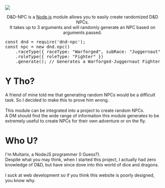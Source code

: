 <link rel="stylesheet" type="text/css" href="https://multarix.github.io/DnD-NPC/modules/css/index.css">
<script>const page = "home"</script>
<div class="background"></div>
<a class="npmLink" href="https://nodei.co/npm/dnd-npc/"><img class="npm" src="https://nodei.co/npm/dnd-npc.png?compact=true"></a>
<p style="text-align: center">D&D-NPC is a <a href="https://nodejs.org">Node.js</a> module allows you to easily create randomized D&D NPCs.<br>
	It takes up to 3 arguments and will randomly generate an NPC based on arguments passed.</p>

<pre>
<span class="keyword">const</span> dnd <span class="require">= require</span>(<span class="string">'dnd-npc'</span>);
<span class="keyword">const</span> npc <span class="require">=</span> <span class="keyword">new</span> dnd.<span class="json">npc</span>()
    .<span class="function">raceType</span>({ <span class="json">raceType</span><span class="require">:</span> <span class="string">"Warforged"</span>, <span class="json">subRace</span><span class="require">:</span> <span class="string">"Juggernaut"</span> })
    .<span class="function">roleType</span>({ <span class="json">roleType</span><span class="require">:</span> <span class="string">"Fighter"</span> })
    .<span class="function">generate</span>(); <span class="comment">// Generates a Warforged-Juggernaut Fighter</span>
</pre>
<div class="row">
	<div class="columnLeft">
		<h1 class="center"><b>Y Tho?</b></h1>
		<p>A friend of mine told me that generating random NPCs would be a difficult task.
		So I decided to make this to prove him wrong.<br>
		<br>
		This module can be integrated into a project to create random NPCs.<br>
		A DM should find the wide range of information this module generates to be extremely useful to create NPCs for their own adventure or on the fly.</p>
	</div>
	<div class="columnRight">
		<h1 class="center"><b>Who U?</b></h1>
		<p>I'm Multarix, a NodeJS programmer (I Guess?).<br>
		Despite what you may think, when I started this project,
		I actually had zero knowledge of D&D, but have since dove
		into this world of dice and dragons.<br>
		<br>
		I suck at web development so if you think this website is poorly designed, you know why.</p>
	</div>
</div>
